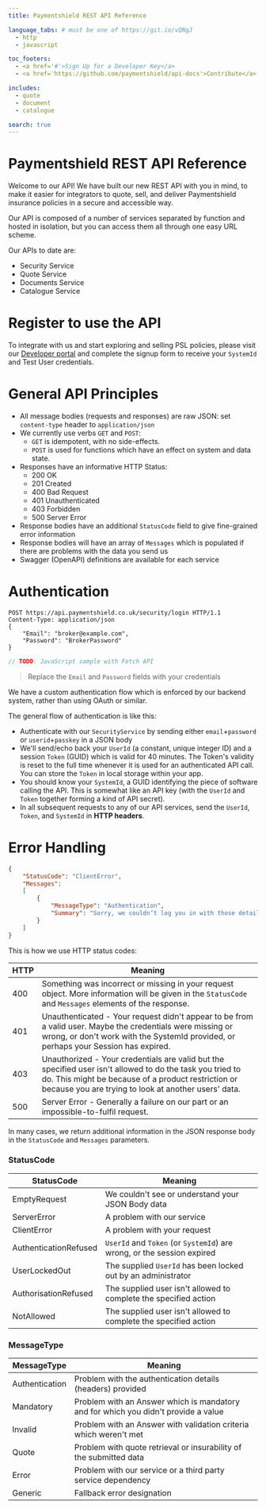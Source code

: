 ```yaml
---
title: Paymentshield REST API Reference

language_tabs: # must be one of https://git.io/vQNgJ
  - http
  - javascript

toc_footers:
  - <a href='#'>Sign Up for a Developer Key</a>
  - <a href='https://github.com/paymentshield/api-docs'>Contribute</a>

includes:
  - quote
  - document
  - catalogue

search: true
---
```


# Paymentshield REST API Reference

Welcome to our API! We have built our new REST API with you in mind, to make it easier for integrators to quote, sell, and deliver Paymentshield insurance policies in a secure and accessible way.

Our API is composed of a number of services separated by function and hosted in isolation, but you can access them all through one easy URL scheme.

Our APIs to date are:

 * Security Service
 * Quote Service
 * Documents Service
 * Catalogue Service


# Register to use the API

To integrate with us and start exploring and selling PSL policies, please visit our [Developer portal][developerportal] and complete the signup form to receive your `SystemId` and Test User credentials.


# General API Principles

 + All message bodies (requests and responses) are raw JSON: set `content-type` header to `application/json`
 + We currently use verbs `GET` and `POST`:
     - `GET` is idempotent, with no side-effects.
	 - `POST` is used for functions which have an effect on system and data state.
 + Responses have an informative HTTP Status:
     - 200 OK
     - 201 Created
     - 400 Bad Request
     - 401 Unauthenticated
     - 403 Forbidden
     - 500 Server Error
 + Response bodies have an additional `StatusCode` field to give fine-grained error information
 + Response bodies will have an array of `Messages` which is populated if there are problems with the data you send us
 + Swagger (OpenAPI) definitions are available for each service


# Authentication

```http
POST https://api.paymentshield.co.uk/security/login HTTP/1.1
Content-Type: application/json
{
    "Email": "broker@example.com", 
    "Password": "BrokerPassword"
}
```

```javascript
// TODO: JavaScript sample with Fetch API
```

> Replace the `Email` and `Password` fields with your credentials

We have a custom authentication flow which is enforced by our backend system, rather than using OAuth or similar.

The general flow of authentication is like this:

 + Authenticate with our `SecurityService` by sending either `email`+`password` or `userid`+`passkey` in a JSON body
 + We'll send/echo back your `UserId` (a constant, unique integer ID) and a session `Token` (GUID) which is valid for 40 minutes. The Token's validity is reset to the full time whenever it is used for an authenticated API call. You can store the `Token` in local storage within your app.
 + You should know your `SystemId`, a GUID identifying the piece of software calling the API. This is somewhat like an API key (with the `UserId` and `Token` together forming a kind of API secret).
 + In all subsequent requests to any of our API services, send the `UserId`, `Token`, and `SystemId` in **HTTP headers**.


# Error Handling

~~~json
{
    "StatusCode": "ClientError",
    "Messages":
	[
		{
            "MessageType": "Authentication",
            "Summary": "Sorry, we couldn’t log you in with those details. Please check and try again"
		}
	]
}
~~~

This is how we use HTTP status codes:

HTTP  | Meaning
----- | -------
400   | Something was incorrect or missing in your request object. More information will be given in the `StatusCode` and `Messages` elements of the response.
401   | Unauthenticated - Your request didn't appear to be from a valid user. Maybe the credentials were missing or wrong, or don't work with the SystemId provided, or perhaps your Session has expired.
403   | Unauthorized - Your credentials are valid but the specified user isn't allowed to do the task you tried to do. This might be because of a product restriction or because you are trying to look at another users' data.
500   | Server Error - Generally a failure on our part or an impossible-to-fulfil request.

In many cases, we return additional information in the JSON response body in the `StatusCode` and `Messages` parameters.

### StatusCode

StatusCode            | Meaning
--------------------- | -------
EmptyRequest          | We couldn't see or understand your JSON Body data
ServerError           | A problem with our service
ClientError           | A problem with your request
AuthenticationRefused | `UserId` and `Token` (or `SystemId`) are wrong, or the session expired
UserLockedOut         | The supplied `UserId` has been locked out by an administrator
AuthorisationRefused  | The supplied user isn't allowed to complete the specified action
NotAllowed            | The supplied user isn't allowed to complete the specified action

### MessageType

MessageType    | Meaning
-------------- | -------
Authentication | Problem with the authentication details (headers) provided
Mandatory      | Problem with an Answer which is mandatory and for which you didn't provide a value
Invalid        | Problem with an Answer with validation criteria which weren't met
Quote          | Problem with quote retrieval or insurability of the submitted data
Error          | Problem with our service or a third party service dependency
Generic        | Fallback error designation


[contact]: https://paymentshield.co.uk
[developerportal]: https://paymentshield.co.uk

